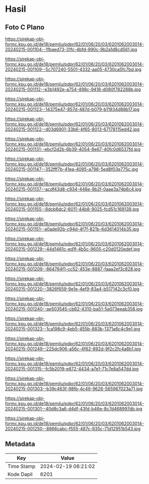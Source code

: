 # Hasil

## Foto C Plano

https://sirekap-obj-formc.kpu.go.id/de18/pemilu/pdpr/62/01/06/20/03/6201062003014-20240215-001104--1fbaed73-31fc-4bfd-990c-9b2a1d8cd561.jpg

https://sirekap-obj-formc.kpu.go.id/de18/pemilu/pdpr/62/01/06/20/03/6201062003014-20240215-001109--5c707240-5501-4332-aa05-4730ca5fc7bd.jpg

https://sirekap-obj-formc.kpu.go.id/de18/pemilu/pdpr/62/01/06/20/03/6201062003014-20240215-001112--e3b1492e-a754-498c-9418-d080f782288b.jpg

https://sirekap-obj-formc.kpu.go.id/de18/pemilu/pdpr/62/01/06/20/03/6201062003014-20240215-001123--14375e47-857d-487d-b079-b11934d88b17.jpg

https://sirekap-obj-formc.kpu.go.id/de18/pemilu/pdpr/62/01/06/20/03/6201062003014-20240215-001122--d03d6901-33b6-4f65-8013-67178115ed42.jpg

https://sirekap-obj-formc.kpu.go.id/de18/pemilu/pdpr/62/01/06/20/03/6201062003014-20240215-001131--ebcf2d2b-6b39-4054-8e67-40fc0d6537fd.jpg

https://sirekap-obj-formc.kpu.go.id/de18/pemilu/pdpr/62/01/06/20/03/6201062003014-20240215-001147--352fff7b-41ea-4095-a798-5ed8f03e775c.jpg

https://sirekap-obj-formc.kpu.go.id/de18/pemilu/pdpr/62/01/06/20/03/6201062003014-20240215-001137--acdf43d8-c934-448e-9b2f-0aae3a74b6c4.jpg

https://sirekap-obj-formc.kpu.go.id/de18/pemilu/pdpr/62/01/06/20/03/6201062003014-20240215-001155--8dcb6dc2-6011-44b8-9025-fcd51c169139.jpg

https://sirekap-obj-formc.kpu.go.id/de18/pemilu/pdpr/62/01/06/20/03/6201062003014-20240215-001151--a0ade92b-c94d-4f7f-821b-6d3614014b35.jpg

https://sirekap-obj-formc.kpu.go.id/de18/pemilu/pdpr/62/01/06/20/03/6201062003014-20240215-001229--44d1461c-ed1f-4b5c-9605-c20d0120edef.jpg

https://sirekap-obj-formc.kpu.go.id/de18/pemilu/pdpr/62/01/06/20/03/6201062003014-20240215-001209--864764f1-cc52-453e-8887-faaa2ef3c828.jpg

https://sirekap-obj-formc.kpu.go.id/de18/pemilu/pdpr/62/01/06/20/03/6201062003014-20240215-001220--3826f659-9e1e-4ef9-83a4-b517142c3cf0.jpg

https://sirekap-obj-formc.kpu.go.id/de18/pemilu/pdpr/62/01/06/20/03/6201062003014-20240215-001240--ae503545-cb62-4310-ba51-5a073eeab358.jpg

https://sirekap-obj-formc.kpu.go.id/de18/pemilu/pdpr/62/01/06/20/03/6201062003014-20240215-001323--1ca198c9-4eb5-455b-883b-1371a6c4c9e1.jpg

https://sirekap-obj-formc.kpu.go.id/de18/pemilu/pdpr/62/01/06/20/03/6201062003014-20240215-001249--225dc906-a56c-4f62-892d-9f2c2fc4a8b1.jpg

https://sirekap-obj-formc.kpu.go.id/de18/pemilu/pdpr/62/01/06/20/03/6201062003014-20240215-001315--fc5b2019-e872-4434-a7e1-71c7e8a547dd.jpg

https://sirekap-obj-formc.kpu.go.id/de18/pemilu/pdpr/62/01/06/20/03/6201062003014-20240215-001303--b39c463f-98fb-4c49-9626-565967023a71.jpg

https://sirekap-obj-formc.kpu.go.id/de18/pemilu/pdpr/62/01/06/20/03/6201062003014-20240215-001301--40d8c3a6-d4df-43fd-b46e-8c7d468997db.jpg

https://sirekap-obj-formc.kpu.go.id/de18/pemilu/pdpr/62/01/06/20/03/6201062003014-20240215-001250--8966cabc-f555-487c-935c-71d12951b543.jpg


## Metadata

| Key        | Value               |
| ---------- | ------------------- |
| Time Stamp | 2024-02-19 06:21:02 |
| Kode Dapil | 6201                |



